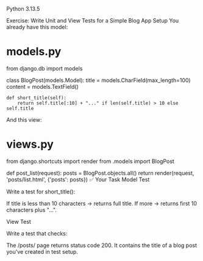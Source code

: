 Python 3.13.5

Exercise: Write Unit and View Tests for a Simple Blog App
Setup
You already have this model:

# models.py
from django.db import models

class BlogPost(models.Model):
    title = models.CharField(max_length=100)
    content = models.TextField()

    def short_title(self):
        return self.title[:10] + "..." if len(self.title) > 10 else self.title
And this view:

# views.py
from django.shortcuts import render
from .models import BlogPost

def post_list(request):
    posts = BlogPost.objects.all()
    return render(request, 'posts/list.html', {'posts': posts})
✅ Your Task
 Model Test

Write a test for short_title():

 If title is less than 10 characters → returns full title.
 If more → returns first 10 characters plus "...".
 
 View Test

Write a test that checks:

 The /posts/ page returns status code 200.
 It contains the title of a blog post you've created in test setup.
